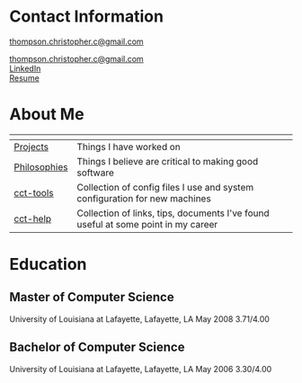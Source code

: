 # Contact Information

[thompson.christopher.c@gmail.com](mailto:thompson.christopher.c@gmail.com)

[thompson.christopher.c@gmail.com](mailto:thompson.christopher.c@gmail.com)<br />
[LinkedIn](https://linkedin.com/in/ccthomps)<br />
[Resume](https://drive.google.com/file/d/1C_WlaIqdEmAHzzStaPuXSCYj3bkLfr72/view?usp=drive_link)<br />

# About Me

| []() |  |
| :------ | :---------- |
| [Projects](pages/projects.md) | Things I have worked on |
| [Philosophies](pages/philosophies.md) | Things I believe are critical to making good software |
| [cct-tools](https://github.com/pele1410/cct-tools) | Collection of config files I use and system configuration for new machines |
| [cct-help](https://github.com/pele1410/cct-help) | Collection of links, tips, documents I've found useful at some point in my career |

# Education

## Master of Computer Science

University of Louisiana at Lafayette, Lafayette, LA
May 2008
3.71/4.00

## Bachelor of Computer Science
University of Louisiana at Lafayette, Lafayette, LA
May 2006
3.30/4.00
